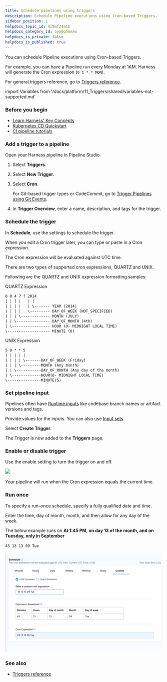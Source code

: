 ```yaml
---
title: Schedule pipelines using triggers
description: Schedule Pipeline executions using Cron-based Triggers.
sidebar_position: 1
helpdocs_topic_id: 4z9mf24m1b
helpdocs_category_id: oya6qhmmaw
helpdocs_is_private: false
helpdocs_is_published: true
---
```


You can schedule Pipeline executions using Cron-based Triggers.

For example, you can have a Pipeline run every Monday at 1AM. Harness will generate the Cron expression (`0 1 * * MON`).

For general triggers reference, go to [Triggers reference](../8_Pipelines/w_pipeline-steps-reference/triggers-reference.md).

import Variables from '/docs/platform/11_Triggers/shared/variables-not-supported.md'

<Variables />

### Before you begin

* [Learn Harness' Key Concepts](../../get-started/key-concepts.md)
* [Kubernetes CD Quickstart](/docs/continuous-delivery/deploy-srv-diff-platforms/kubernetes/kubernetes-cd-quickstart)
* [CI pipeline tutorials](../../continuous-integration/get-started/tutorials.md)

### Add a trigger to a pipeline

Open your Harness pipeline in Pipeline Studio.

1. Select **Triggers**.
2. Select **New Trigger**.
3. Select **Cron**.
   
   For Git-based trigger types or CodeCommit, go to [Trigger Pipelines using Git Events](triggering-pipelines.md).
4. In **Trigger Overview**, enter a name, description, and tags for the trigger.

### Schedule the trigger

In **Schedule**, use the settings to schedule the trigger.

When you edit a Cron trigger later, you can type or paste in a Cron expression.

The Cron expression will be evaluated against UTC time.

There are two types of supported cron expressions, QUARTZ and UNIX. 

Following are the QUARTZ and UNIX expression formatting samples:

QUARTZ Expression
```
0 0 4 7 ? 2014  
| | | |   | |  
| | | |   | \------- YEAR (2014)  
| | | |   \--------- DAY_OF_WEEK (NOT_SPECIFIED)  
| | | \------------- MONTH (JULY)  
| | \--------------- DAY_OF_MONTH (4th)  
| \----------------- HOUR (0- MIDNIGHT LOCAL TIME)  
\------------------- MINUTE (0)
```

UNIX Expression

```
5 0 * * 5
| | | | |
| | | | \-------DAY_OF_WEEK (Friday)
| | | \---------MONTH (Any month)
| | \-----------DAY_OF_MONTH (Any day of the month)
| \-------------HOUR(0- MIDNIGHT LOCAL TIME)
\---------------MINUTE(5)
```

### Set pipeline input

Pipelines often have [Runtime inputs](../20_References/runtime-inputs.md) like codebase branch names or artifact versions and tags.

Provide values for the inputs. You can also use [Input sets](../8_Pipelines/input-sets.md).

Select **Create Trigger**.

The Trigger is now added to the **Triggers** page.

### Enable or disable trigger

Use the enable setting to turn the trigger on and off.

![](./static/schedule-pipelines-using-cron-triggers-20.png)

Your pipeline will run when the Cron expression equals the current time.

### Run once

To specify a run-once schedule, specify a fully qualified date and time.

Enter the time, day of month, month, and then allow for any day of the week.

The below example runs on **At 1:45 PM, on day 13 of the month, and on Tuesday, only in September**

`45 13 13 09 Tue`

![](./static/schedule-pipelines-using-cron-triggers-21.png)

### See also

* [Triggers reference](../8_Pipelines/w_pipeline-steps-reference/triggers-reference.md)

